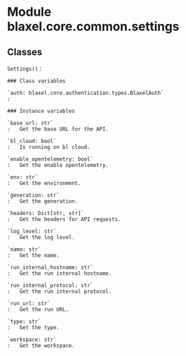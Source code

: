 Module blaxel.core.common.settings
==================================

Classes
-------

`Settings()`
:   

    ### Class variables

    `auth: blaxel.core.authentication.types.BlaxelAuth`
    :

    ### Instance variables

    `base_url: str`
    :   Get the base URL for the API.

    `bl_cloud: bool`
    :   Is running on bl cloud.

    `enable_opentelemetry: bool`
    :   Get the enable opentelemetry.

    `env: str`
    :   Get the environment.

    `generation: str`
    :   Get the generation.

    `headers: Dict[str, str]`
    :   Get the headers for API requests.

    `log_level: str`
    :   Get the log level.

    `name: str`
    :   Get the name.

    `run_internal_hostname: str`
    :   Get the run internal hostname.

    `run_internal_protocol: str`
    :   Get the run internal protocol.

    `run_url: str`
    :   Get the run URL.

    `type: str`
    :   Get the type.

    `workspace: str`
    :   Get the workspace.
